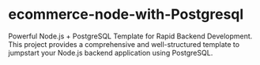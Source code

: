 # ecommerce-node-with-Postgresql
Powerful Node.js + PostgreSQL Template for Rapid Backend Development. This project provides a comprehensive and well-structured template to jumpstart your Node.js backend application using PostgreSQL.
